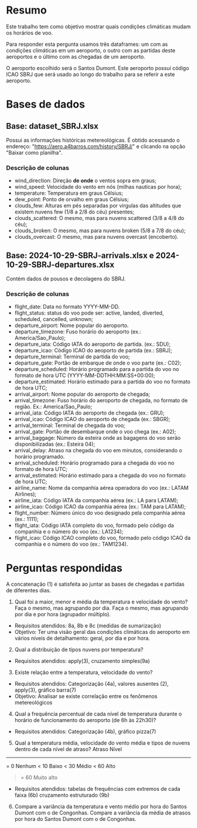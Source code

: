 # Resumo
Este trabalho tem como objetivo mostrar quais condições climáticas mudam os
horários de voo.

Para responder esta pergunta usamos três dataframes: um com as condições 
climáticas em um aeroporto, o outro com as partidas deste aeroportos e o último
com as chegadas de um aeroporto.

O aeroporto escolhido será o Santos Dumont. Este aeroporto possui código ICAO
SBRJ que será usado ao longo do trabalho para se referir a este aeroporto.

# Bases de dados

## Base: dataset_SBRJ.xlsx

Possui as informações históricas metereológicas. É obtido acessando o endereço:
"https://aero.a4barros.com/history/SBRJ/" e clicando na opção "Baixar como 
planilha".

### Descrição de colunas

- wind_direction: Direção **de onde** o ventos sopra em graus;
- wind_speed: Velocidade do vento em nós (milhas nauticas por hora);
- temperature: Temperatura em graus Célsius;
- dew_point: Ponto de orvalho em graus Célsius;
- clouds_few: Alturas em pés separadas por virgulas das altitudes que existem
nuvens few (1/8 a 2/8 do céu) presentes;
- clouds_scattered: O mesmo, mas para nuvens scattered (3/8 a 4/8 do céu);
- clouds_broken: O mesmo, mas para nuvens broken (5/8 a 7/8 do céu);
- clouds_overcast: O mesmo, mas para nuvens overcast (encoberto).

## Base: 2024-10-29-SBRJ-arrivals.xlsx e 2024-10-29-SBRJ-departures.xlsx

Contém dados de pousos e decolagens do SBRJ. 

### Descrição de colunas

- flight_date: Data no formato YYYY-MM-DD.
- flight_status: status do voo pode ser: active, landed, diverted, scheduled,
cancelled, unknown;
- departure_airport: Nome popular do aeroporto.
- departure_timezone: Fuso horário do aeroporto (ex.: America/Sao_Paulo);
- departure_iata: Código IATA do aeroporto de partida. (ex.: SDU);
- departure_icao: Código ICAO do aeoporto de partida (ex.: SBRJ);
- departure_terminal: Terminal de partida do voo;
- departure_gate: Portão de embarque de onde o voo parte (ex.: C02);
- departure_scheduled: Horário programado para a partida do voo no formato de hora
UTC (YYYY-MM-DDTHH:MM:SS+00:00);
- departure_estimated: Horário estimado para a partida do voo no formato de hora UTC;
- arrival_airport: Nome popular do aeroporto de chegada;
- arrival_timezone: Fuso horário do aeroporto de chegada, no formato de região. Ex.: America/Sao_Paulo;
- arrival_iata: Código IATA do aeroporto de chegada (ex.: GRU);
- arrival_icao: Código ICAO do aeroporto de chegada (ex.: SBGR);
- arrival_terminal: Terminal de chegada do voo;
- arrival_gate: Portão de desembarque onde o voo chega (ex.: A02);
- arrival_baggage: Número da esteira onde as bagagens do voo serão disponibilizadas (ex.: Esteira 04);
- arrival_delay: Atraso na chegada do voo em minutos, considerando o horário programado.
- arrival_scheduled: Horário programado para a chegada do voo no formato de hora 
UTC;
- arrival_estimated: Horário estimado para a chegada do voo no formato de hora UTC;
- airline_name: Nome da companhia aérea operadora do voo (ex.: LATAM Airlines);
- airline_iata: Código IATA da companhia aérea (ex.: LA para LATAM);
- airline_icao: Código ICAO da companhia aérea (ex.: TAM para LATAM);
- flight_number: Número único do voo designado pela companhia aérea (ex.: 1111);
- flight_iata: Código IATA completo do voo, formado pelo código da companhia e o número do voo (ex.: LA1234);
- flight_icao: Código ICAO completo do voo, formado pelo código ICAO da companhia e o número do voo (ex.: TAM1234).

# Perguntas respondidas

A concatenação (1) é satisfeita ao juntar as bases de chegadas e partidas de
diferentes dias.

1. Qual foi a maior, menor e média da temperatura e velocidade do vento? Faça o 
mesmo, mas agrupando por dia. Faça o mesmo, mas agrupando por dia e por hora 
(agrupador múltiplo).
- Requisitos atendidos: 8a, 8b e 8c (medidas de sumarização)
- Objetivo: Ter uma visão geral das condições climáticas do aeroporto
em vários níveis de detalhamento: geral, por dia e por hora.

2. Qual a distribuição de tipos nuvens por temperatura?
- Requisitos atendidos: apply(3), cruzamento simples(9a)

3. Existe relação entre a temperatura, velocidade do vento?
- Requisitos atendidos: Categorização (4a), valores ausentes (2), apply(3), 
gráfico barra(7)
- Objetivo: Analisar se existe correlação entre os fenômenos metereológicos

4. Qual a frequência percentual de cada nível de temperatura durante o horário
de funcionamento do aeroporto (de 6h às 22h30)?
- Requisitos atendidos: Categorização (4b), gráfico pizza(7)

5. Qual a temperatura média, velocidade do vento média e tipos de nuvens dentro 
de cada nível de atraso?
Atraso  Nível
-------------------
= 0     Nenhum
< 10    Baixo
< 30    Médio
< 60    Alto
>= 60   Muito alto
- Requisitos atendidos: tabelas de frequências com extremos de cada faixa (6b)
cruzamento estruturado (9b)

6. Compare a variância da temperatura e vento médio por hora do Santos Dumont com
o de Congonhas. Compare a variância da média de atrasos por hora do Santos Dumont
com o de Congonhas.


